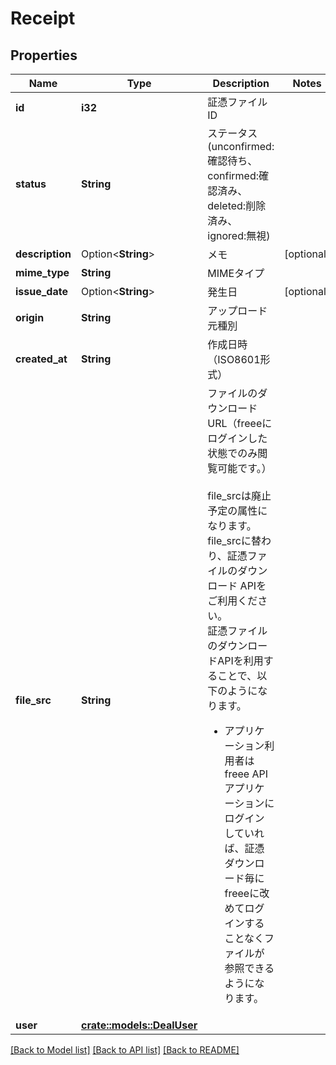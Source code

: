 # Receipt

## Properties

Name | Type | Description | Notes
------------ | ------------- | ------------- | -------------
**id** | **i32** | 証憑ファイルID | 
**status** | **String** | ステータス(unconfirmed:確認待ち、confirmed:確認済み、deleted:削除済み、ignored:無視) | 
**description** | Option<**String**> | メモ | [optional]
**mime_type** | **String** | MIMEタイプ | 
**issue_date** | Option<**String**> | 発生日 | [optional]
**origin** | **String** | アップロード元種別 | 
**created_at** | **String** | 作成日時（ISO8601形式） | 
**file_src** | **String** | ファイルのダウンロードURL（freeeにログインした状態でのみ閲覧可能です。） <br> <br> file_srcは廃止予定の属性になります。<br> file_srcに替わり、証憑ファイルのダウンロード APIをご利用ください。<br> 証憑ファイルのダウンロードAPIを利用することで、以下のようになります。 <ul>   <li>アプリケーション利用者はfreee APIアプリケーションにログインしていれば、証憑ダウンロード毎にfreeeに改めてログインすることなくファイルが参照できるようになります。</li> </ul> | 
**user** | [**crate::models::DealUser**](deal_user.md) |  | 

[[Back to Model list]](../README.md#documentation-for-models) [[Back to API list]](../README.md#documentation-for-api-endpoints) [[Back to README]](../README.md)


